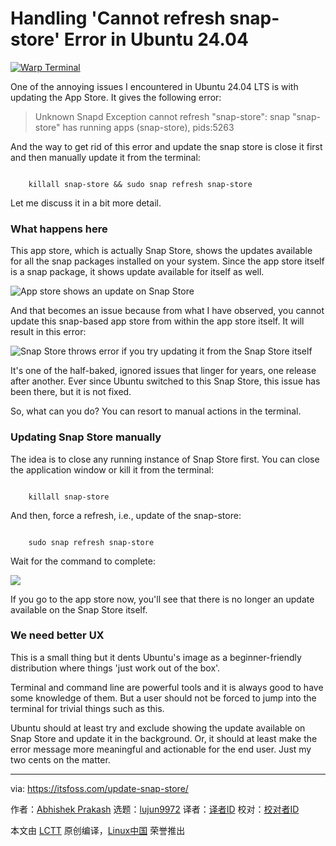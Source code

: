 [#]: subject: "Handling 'Cannot refresh snap-store' Error in Ubuntu 24.04"
[#]: via: "https://itsfoss.com/update-snap-store/"
[#]: author: "Abhishek Prakash https://itsfoss.com/author/abhishek/"
[#]: collector: "lujun9972/lctt-scripts-1705972010"
[#]: translator: " "
[#]: reviewer: " "
[#]: publisher: " "
[#]: url: " "

Handling 'Cannot refresh snap-store' Error in Ubuntu 24.04
======

[![Warp Terminal][1]][2]

One of the annoying issues I encountered in Ubuntu 24.04 LTS is with updating the App Store. It gives the following error:

> Unknown Snapd Exception
>  cannot refresh "snap-store": snap "snap-store" has running apps (snap-store), pids:5263

And the way to get rid of this error and update the snap store is close it first and then manually update it from the terminal:

```

    killall snap-store && sudo snap refresh snap-store

```

Let me discuss it in a bit more detail.

### What happens here

This app store, which is actually Snap Store, shows the updates available for all the snap packages installed on your system. Since the app store itself is a snap package, it shows update available for itself as well.

![App store shows an update on Snap Store][3]

And that becomes an issue because from what I have observed, you cannot update this snap-based app store from within the app store itself. It will result in this error:

![Snap Store throws error if you try updating it from the Snap Store itself][4]

It's one of the half-baked, ignored issues that linger for years, one release after another. Ever since Ubuntu switched to this Snap Store, this issue has been there, but it is not fixed.

So, what can you do? You can resort to manual actions in the terminal.

### Updating Snap Store manually

The idea is to close any running instance of Snap Store first. You can close the application window or kill it from the terminal:

```

    killall snap-store

```

And then, force a refresh, i.e., update of the snap-store:

```

    sudo snap refresh snap-store

```

Wait for the command to complete:

![][5]

If you go to the app store now, you'll see that there is no longer an update available on the Snap Store itself.

### We need better UX

This is a small thing but it dents Ubuntu's image as a beginner-friendly distribution where things 'just work out of the box'.

Terminal and command line are powerful tools and it is always good to have some knowledge of them. But a user should not be forced to jump into the terminal for trivial things such as this.

Ubuntu should at least try and exclude showing the update available on Snap Store and update it in the background. Or, it should at least make the error message more meaningful and actionable for the end user. Just my two cents on the matter.

--------------------------------------------------------------------------------

via: https://itsfoss.com/update-snap-store/

作者：[Abhishek Prakash][a]
选题：[lujun9972][b]
译者：[译者ID](https://github.com/译者ID)
校对：[校对者ID](https://github.com/校对者ID)

本文由 [LCTT](https://github.com/LCTT/TranslateProject) 原创编译，[Linux中国](https://linux.cn/) 荣誉推出

[a]: https://itsfoss.com/author/abhishek/
[b]: https://github.com/lujun9972
[1]: https://itsfoss.com/assets/images/warp-terminal.webp
[2]: https://www.warp.dev?utm_source=its_foss&utm_medium=display&utm_campaign=linux_launch
[3]: https://itsfoss.com/content/images/2024/04/snap-store-update-available.webp
[4]: https://itsfoss.com/content/images/2024/04/snap-store-update-error.webp
[5]: https://itsfoss.com/content/images/2024/04/updating-ubuntu-snap-store-command-line-1.png

